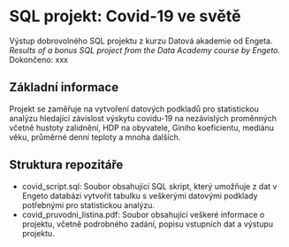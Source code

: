 # SQL projekt: Covid-19 ve světě  
Výstup dobrovolného SQL projektu z kurzu Datová akademie od Engeta.  
_Results of a bonus SQL project from the Data Academy course by Engeto._  
Dokončeno: xxx  
## Základní informace  
Projekt se zaměřuje na vytvoření datových podkladů pro statistickou analýzu hledající závislost výskytu covidu-19 na nezávislých proměnných včetně hustoty zalidnění, HDP na obyvatele, Giniho koeficientu, mediánu věku, průměrné denní teploty a mnoha dalších.
## Struktura repozitáře  
* covid_script.sql: Soubor obsahující SQL skript, který umožňuje z dat v Engeto databázi vytvořit tabulku s veškerými datovými podklady potřebnými pro statistickou analýzu.
* covid_pruvodni_listina.pdf: Soubor obsahující veškeré informace o projektu, včetně podrobného zadání, popisu vstupních dat a výstupu projektu.
